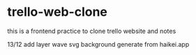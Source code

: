 # trello-web-clone
this is a frontend practice to clone trello website and notes

13/12
add layer wave svg background generate from haikei.app
